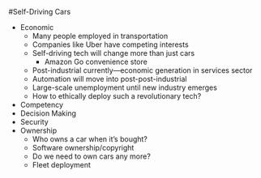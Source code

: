 #Self-Driving Cars
* Economic
    - Many people employed in transportation
    - Companies like Uber have competing interests
    - Self-driving tech will change more than just cars
        - Amazon Go convenience store
    - Post-industrial currently—economic generation in services sector
    - Automation will move into post-post-industrial
    - Large-scale unemployment until new industry emerges
    - How to ethically deploy such a revolutionary tech?
* Competency
* Decision Making
* Security
* Ownership
    - Who owns a car when it’s bought?
    - Software ownership/copyright
    - Do we need to own cars any more?
    - Fleet deployment

